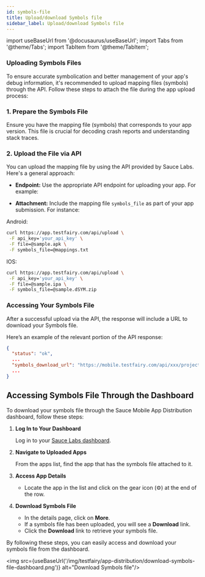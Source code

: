 ```yaml
---
id: symbols-file
title: Upload/download Symbols file
sidebar_label: Upload/download Symbols file
---
```


import useBaseUrl from '@docusaurus/useBaseUrl';
import Tabs from '@theme/Tabs';
import TabItem from '@theme/TabItem';

### Uploading Symbols Files

To ensure accurate symbolication and better management of your app's debug information, it's recommended to upload mapping files (symbols) through the API. Follow these steps to attach the file during the app upload process:

### 1. Prepare the Symbols File

Ensure you have the mapping file (symbols) that corresponds to your app version. This file is crucial for decoding crash reports and understanding stack traces.

### 2. Upload the File via API

You can upload the mapping file by using the API provided by Sauce Labs. Here's a general approach:

- **Endpoint:** Use the appropriate API endpoint for uploading your app. For example:

- **Attachment:** Include the mapping file `symbols_file` as part of your app submission. For instance:

Android:

```bash
curl https://app.testfairy.com/api/upload \
 -F api_key='your_api_key' \
 -F file=@sample.apk \
 -F symbols_file=@mappings.txt
```

IOS:

```bash
curl https://app.testfairy.com/api/upload \
 -F api_key='your_api_key' \
 -F file=@sample.ipa \
 -F symbols_file=@sample.dSYM.zip
```

### Accessing Your Symbols File

After a successful upload via the API, the response will include a URL to download your Symbols file.

Here’s an example of the relevant portion of the API response:

```json
{
  "status": "ok",
  ...
  "symbols_download_url": "https://mobile.testfairy.com/api/xxx/projects/xxx/builds/xxx/symbols/download/",
  ...
}
```

## Accessing Symbols File Through the Dashboard

To download your symbols file through the Sauce Mobile App Distribution dashboard, follow these steps:

1. **Log In to Your Dashboard**

   Log in to your [Sauce Labs dashboard](https://mobile.saucelabs.com).

2. **Navigate to Uploaded Apps**

   From the apps list, find the app that has the symbols file attached to it.

3. **Access App Details**

   - Locate the app in the list and click on the gear icon (⚙️) at the end of the row.

4. **Download Symbols File**

   - In the details page, click on **More**.
   - If a symbols file has been uploaded, you will see a **Download** link.
   - Click the **Download** link to retrieve your symbols file.

By following these steps, you can easily access and download your symbols file from the dashboard.

<img src={useBaseUrl('/img/testfairy/app-distribution/download-symbols-file-dashboard.png')} alt="Download Symbols file"/>
